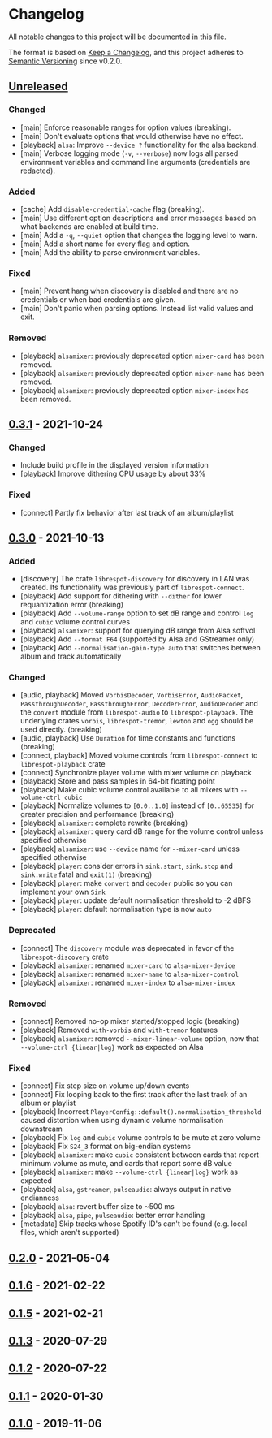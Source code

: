 # Changelog

All notable changes to this project will be documented in this file.

The format is based on [Keep a Changelog](https://keepachangelog.com/en/1.0.0/),
and this project adheres to [Semantic Versioning](https://semver.org/spec/v2.0.0.html) since v0.2.0.

## [Unreleased]

### Changed
- [main] Enforce reasonable ranges for option values (breaking).
- [main] Don't evaluate options that would otherwise have no effect.
- [playback] `alsa`: Improve `--device ?` functionality for the alsa backend.
- [main] Verbose logging mode (`-v`, `--verbose`) now logs all parsed environment variables and command line arguments (credentials are redacted).

### Added
- [cache] Add `disable-credential-cache` flag (breaking).
- [main] Use different option descriptions and error messages based on what backends are enabled at build time.
- [main] Add a `-q`, `--quiet` option that changes the logging level to warn.
- [main] Add a short name for every flag and option.
- [main] Add the ability to parse environment variables.

### Fixed
- [main] Prevent hang when discovery is disabled and there are no credentials or when bad credentials are given.
- [main] Don't panic when parsing options. Instead list valid values and exit.

### Removed
- [playback] `alsamixer`: previously deprecated option `mixer-card` has been removed.
- [playback] `alsamixer`: previously deprecated option `mixer-name` has been removed.
- [playback] `alsamixer`: previously deprecated option `mixer-index` has been removed.

## [0.3.1] - 2021-10-24

### Changed
- Include build profile in the displayed version information
- [playback] Improve dithering CPU usage by about 33%

### Fixed
- [connect] Partly fix behavior after last track of an album/playlist

## [0.3.0] - 2021-10-13

### Added
- [discovery] The crate `librespot-discovery` for discovery in LAN was created. Its functionality was previously part of `librespot-connect`.
- [playback] Add support for dithering with `--dither` for lower requantization error (breaking)
- [playback] Add `--volume-range` option to set dB range and control `log` and `cubic` volume control curves
- [playback] `alsamixer`: support for querying dB range from Alsa softvol
- [playback] Add `--format F64` (supported by Alsa and GStreamer only)
- [playback] Add `--normalisation-gain-type auto` that switches between album and track automatically

### Changed
- [audio, playback] Moved `VorbisDecoder`, `VorbisError`, `AudioPacket`, `PassthroughDecoder`, `PassthroughError`, `DecoderError`, `AudioDecoder` and the `convert` module from `librespot-audio` to `librespot-playback`. The underlying crates `vorbis`, `librespot-tremor`, `lewton` and `ogg` should be used directly. (breaking)
- [audio, playback] Use `Duration` for time constants and functions (breaking)
- [connect, playback] Moved volume controls from `librespot-connect` to `librespot-playback` crate
- [connect] Synchronize player volume with mixer volume on playback
- [playback] Store and pass samples in 64-bit floating point
- [playback] Make cubic volume control available to all mixers with `--volume-ctrl cubic`
- [playback] Normalize volumes to `[0.0..1.0]` instead of `[0..65535]` for greater precision and performance (breaking)
- [playback] `alsamixer`: complete rewrite (breaking)
- [playback] `alsamixer`: query card dB range for the volume control unless specified otherwise
- [playback] `alsamixer`: use `--device` name for `--mixer-card` unless specified otherwise
- [playback] `player`: consider errors in `sink.start`, `sink.stop` and `sink.write` fatal and `exit(1)` (breaking)
- [playback] `player`: make `convert` and `decoder` public so you can implement your own `Sink`
- [playback] `player`: update default normalisation threshold to -2 dBFS
- [playback] `player`: default normalisation type is now `auto`

### Deprecated
- [connect] The `discovery` module was deprecated in favor of the `librespot-discovery` crate
- [playback] `alsamixer`: renamed `mixer-card` to `alsa-mixer-device`
- [playback] `alsamixer`: renamed `mixer-name` to `alsa-mixer-control`
- [playback] `alsamixer`: renamed `mixer-index` to `alsa-mixer-index`

### Removed
- [connect] Removed no-op mixer started/stopped logic (breaking)
- [playback] Removed `with-vorbis` and `with-tremor` features
- [playback] `alsamixer`: removed `--mixer-linear-volume` option, now that `--volume-ctrl {linear|log}` work as expected on Alsa

### Fixed
- [connect] Fix step size on volume up/down events
- [connect] Fix looping back to the first track after the last track of an album or playlist
- [playback] Incorrect `PlayerConfig::default().normalisation_threshold` caused distortion when using dynamic volume normalisation downstream 
- [playback] Fix `log` and `cubic` volume controls to be mute at zero volume
- [playback] Fix `S24_3` format on big-endian systems
- [playback] `alsamixer`: make `cubic` consistent between cards that report minimum volume as mute, and cards that report some dB value
- [playback] `alsamixer`: make `--volume-ctrl {linear|log}` work as expected
- [playback] `alsa`, `gstreamer`, `pulseaudio`: always output in native endianness
- [playback] `alsa`: revert buffer size to ~500 ms
- [playback] `alsa`, `pipe`, `pulseaudio`: better error handling
- [metadata] Skip tracks whose Spotify ID's can't be found (e.g. local files, which aren't supported)

## [0.2.0] - 2021-05-04

## [0.1.6] - 2021-02-22

## [0.1.5] - 2021-02-21

## [0.1.3] - 2020-07-29

## [0.1.2] - 2020-07-22

## [0.1.1] - 2020-01-30

## [0.1.0] - 2019-11-06

[unreleased]: https://github.com/librespot-org/librespot/compare/v0.3.1..HEAD
[0.3.1]: https://github.com/librespot-org/librespot/compare/v0.3.0..v0.3.1
[0.3.0]: https://github.com/librespot-org/librespot/compare/v0.2.0..v0.3.0
[0.2.0]: https://github.com/librespot-org/librespot/compare/v0.1.6..v0.2.0
[0.1.6]: https://github.com/librespot-org/librespot/compare/v0.1.5..v0.1.6
[0.1.5]: https://github.com/librespot-org/librespot/compare/v0.1.3..v0.1.5
[0.1.3]: https://github.com/librespot-org/librespot/compare/v0.1.2..v0.1.3
[0.1.2]: https://github.com/librespot-org/librespot/compare/v0.1.1..v0.1.2
[0.1.1]: https://github.com/librespot-org/librespot/compare/v0.1.0..v0.1.1
[0.1.0]: https://github.com/librespot-org/librespot/releases/tag/v0.1.0
